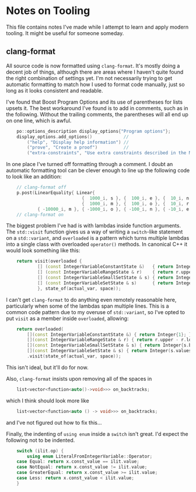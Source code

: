 Notes on Tooling
================

This file contains notes I've made while I attempt to learn and apply modern tooling. It might be
useful for someone someday.

clang-format
------------

All source code is now formatted using ``clang-format``. It's mostly doing a decent job of things,
although there are areas where I haven't quite found the right combination of settings yet. I'm not
necessarily trying to get automatic formatting to match how I used to format code manually, just so
long as it looks consistent and readable.

I've found that Boost Program Options and its use of parentheses for lists upsets it. The best
workaround I've found is to add in comments, such as in the following. Without the trailing
comments, the parentheses will all end up on one line, which is awful.
```C++
    po::options_description display_options{"Program options"};
    display_options.add_options()            //
        ("help", "Display help information") //
        ("prove", "Create a proof")          //
        ("extra-constraints", "Use extra constraints described in the MiniCP paper");

```

In one place I've turned off formatting through a comment. I doubt an automatic formatting tool can
be clever enough to line up the following code to look like an addition:
```C++
    // clang-format off
    p.post(LinearEquality{ Linear{
                             {  1000_i, s }, {  100_i, e }, {  10_i, n }, {  1_i, d },
                             {  1000_i, m }, {  100_i, o }, {  10_i, r }, {  1_i, e },
            { -10000_i, m }, { -1000_i, o }, { -100_i, n }, { -10_i, e }, { -1_i, y }, }, 0_i });
    // clang-format on
```

The biggest problem I've had is with lambdas inside function arguments. The ``std::visit`` function
gives us a way of writing a ``switch``-like statement on a ``std::variant``, and ``overloaded`` is a
pattern which turns multiple lambdas into a single class with overloaded ``operator()`` methods. In
canonical C++ it would look something like this:
```C++
    return visit(overloaded {
            [] (const IntegerVariableConstantState &)   { return Integer{ 1 }; },
            [] (const IntegerVariableRangeState & r)    { return r.upper - r.lower + Integer{ 1 }; },
            [] (const IntegerVariableSmallSetState & s) { return Integer{ s.bits.popcount() }; },
            [] (const IntegerVariableSetState & s)      { return Integer(s.values->size()); }
            }, state_of(actual_var, space));
```

I can't get ``clang-format`` to do anything even remotely reasonable here, particularly when some of
the lambdas span multiple lines. This is a common code pattern due to my overuse of
``std::variant``, so I've opted to put ``visit`` as a member inside ``overloaded``, allowing:
```C++
    return overloaded(
        [](const IntegerVariableConstantState &) { return Integer{1}; },
        [](const IntegerVariableRangeState & r) { return r.upper - r.lower + Integer{1}; },
        [](const IntegerVariableSmallSetState & s) { return Integer{s.bits.popcount()}; },
        [](const IntegerVariableSetState & s) { return Integer(s.values->size()); })
        .visit(state_of(actual_var, space));
```
This isn't ideal, but it'll do for now.

Also, ``clang-format`` insists upon removing all of the spaces in
```C++
    list<vector<function<auto()->void>>> on_backtracks;
```
which I think should look more like
```C++
    list<vector<function<auto () -> void>>> on_backtracks;
```
and I've not figured out how to fix this...

Finally, the indenting of ``using enum`` inside a ``switch`` isn't great. I'd expect the following
not to be indented.
```C++
    switch (ilit.op) {
        using enum LiteralFromIntegerVariable::Operator;
    case Equal: return x.const_value == ilit.value;
    case NotEqual: return x.const_value != ilit.value;
    case GreaterEqual: return x.const_value >= ilit.value;
    case Less: return x.const_value < ilit.value;
    }
```

<!-- vim: set tw=100 spell spelllang=en : -->
